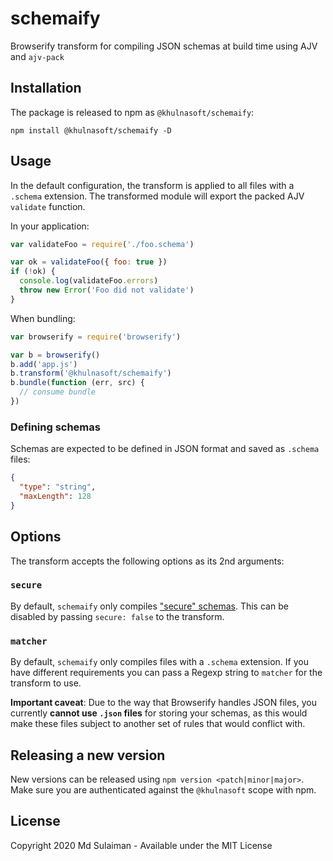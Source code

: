 # schemaify

Browserify transform for compiling JSON schemas at build time using AJV and `ajv-pack`

## Installation

The package is released to npm as `@khulnasoft/schemaify`:

```
npm install @khulnasoft/schemaify -D
```

## Usage

In the default configuration, the transform is applied to all files with a `.schema` extension. The transformed module will export the packed AJV `validate` function.

In your application:

```js
var validateFoo = require('./foo.schema')

var ok = validateFoo({ foo: true })
if (!ok) {
  console.log(validateFoo.errors)
  throw new Error('Foo did not validate')
}
```

When bundling:

```js
var browserify = require('browserify')

var b = browserify()
b.add('app.js')
b.transform('@khulnasoft/schemaify')
b.bundle(function (err, src) {
  // consume bundle
})
```

### Defining schemas

Schemas are expected to be defined in JSON format and saved as `.schema` files:

```json
{
  "type": "string",
  "maxLength": 128
}
```

## Options

The transform accepts the following options as its 2nd arguments:

### `secure`

By default, `schemaify` only compiles ["secure" schemas][secure]. This can be disabled by passing `secure: false` to the transform.

[secure]: https://github.com/ajv-validator/ajv/tree/521c3a53f15f5502fb4a734194932535d311267c#security-considerations

### `matcher`

By default, `schemaify` only compiles files with a `.schema` extension. If you have different requirements you can pass a Regexp string to `matcher` for the transform to use.

**Important caveat**: Due to the way that Browserify handles JSON files, you currently __cannot use `.json` files__ for storing your schemas, as this would make these files subject to another set of rules that would conflict with.

## Releasing a new version

New versions can be released using `npm version <patch|minor|major>`. Make sure you are authenticated against the `@khulnasoft` scope with npm.

## License

Copyright 2020 Md Sulaiman - Available under the MIT License
